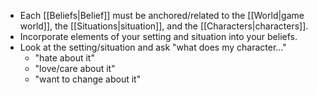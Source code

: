 - Each [[Beliefs|Belief]] must be anchored/related to the [[World|game world]], the [[Situations|situation]], and the [[Characters|characters]]. 
- Incorporate elements of your setting and situation into your beliefs. 
- Look at the setting/situation and ask "what does my character..."
	- "hate about it"
	- "love/care about it"
	- "want to change about it" 